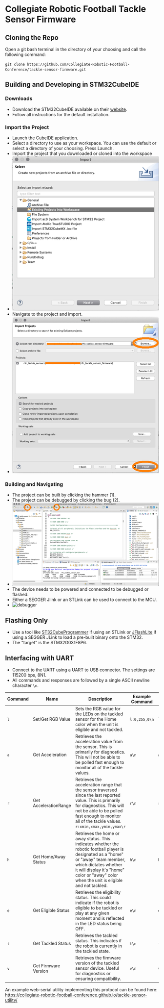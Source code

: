 # Collegiate Robotic Football Tackle Sensor Firmware

## Cloning the Repo

Open a git bash terminal in the directory of your choosing and call the following command:

`git clone https://github.com/Collegiate-Robotic-Football-Conference/tackle-sensor-firmware.git`

## Building and Developing in STM32CubeIDE

### Downloads
- Download the STM32CubeIDE available on their [website](https://www.st.com/en/development-tools/stm32cubeide.html).  
- Follow all instructions for the default installation.

### Import the Project
- Launch the CubeIDE application.
- Select a directory to use as your workspace. You can use the default or select a directory of your choosing.  Press Launch. 
- Import the project that you downloaded or cloned into the workspace
- ![import-existing-project](Documentation/images/import_project.png)
- Navigate to the project and import.
- ![import-existing-project-rfc](Documentation/images/import_project_rfc.png)

### Building and Navigating
- The project can be built by clicking the hammer (1).
- The project can be debugged by clicking the bug (2).
- ![navigating-cubeide](Documentation/images/navigating_cubeide.png)
- The device needs to be powered and connected to be debugged or flashed.
- Either a SEGGER Jlink or an STLink can be used to connect to the MCU.
- ![debugger](Documentation/images/debugger.png)

## Flashing Only

- Use a tool like [ST32CubeProgrammer](https://www.st.com/en/development-tools/stm32cubeprog.html) if using an STLink or [JFlashLite](https://www.segger.com/downloads/jlink/) if using a SEGGER JLink to load a pre-built binary onto the STM32.
- The "target" is the STM32G031F8P6.

## Interfacing with UART

- Connect to the UART using a UART to USB connector.  The settings are 115200 bps, 8N1.
- All commands and responses are followed by a single ASCII newline character `\n`.

| Command | Name              | Description                     | Example Command |  Example Response |
| ------- | ----------------- | ------------------------------- | --------------- | ----------------- |
| `l`   | Set/Get RGB Value       | Sets the RGB value for the LEDs on the tackled sensor for the Home color when the unit is eligible and not tackled. | `l:0,255,0\n` | `l:0,255,0\n` |
| `a` | Get Acceleration   | Retrieves the acceleration value from the sensor.  This is primarily for diagnostics.  This will not be able to be polled fast enough to monitor all of the tackle values. | `a\n` | `a:0,0,1000\n` |
| `r` | Get AccelerationRange   | Retrieves the acceleration range that the sensor traversed since the last reported value. This is primarily for diagnostics.  This will not be able to be polled fast enough to monitor all of the tackle values. `r:xmin,xmax,ymin,ymax\r` | `r\n` | `r:100,200,100,200\n` |
| `h` | Get Home/Away Status  | Retrieves the home or away status. This indicates whether the robotic football player is designated as a "home" or "away" team member, which dictates whether it will display it's "home" color or "away" color when the unit is eligible and not tackled. | `h\n` | `h:1\n`|
| `e` | Get Eligible Status | Retrieves the eligibility status. This could indicate if the robot is eligible to be tackled or play at any given moment and is reflected in the LED status being OFF. | `e\n` | `e:1\n` |
| `t` | Get Tackled Status | Retrieves the tackled status. This indicates if the robot is currently in the tackled state. | `t\n` | `t:0\n` |
| `v` | Get Firmware Version | Retrieves the firmware version of the tackled sensor device. Useful for diagnostics or ensuring compatibility. | `v\n` | `v:0.1.0\n` |

An example web-serial utility implementing this protocol can be found here: https://collegiate-robotic-football-conference.github.io/tackle-sensor-utility/
